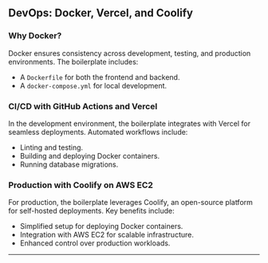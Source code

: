 ## DevOps: Docker, Vercel, and Coolify

### Why Docker?

Docker ensures consistency across development, testing, and production environments. The boilerplate includes:

- A `Dockerfile` for both the frontend and backend.
- A `docker-compose.yml` for local development.

### CI/CD with GitHub Actions and Vercel

In the development environment, the boilerplate integrates with Vercel for seamless deployments. Automated workflows include:

- Linting and testing.
- Building and deploying Docker containers.
- Running database migrations.

### Production with Coolify on AWS EC2

For production, the boilerplate leverages Coolify, an open-source platform for self-hosted deployments. Key benefits include:

- Simplified setup for deploying Docker containers.
- Integration with AWS EC2 for scalable infrastructure.
- Enhanced control over production workloads.

---
